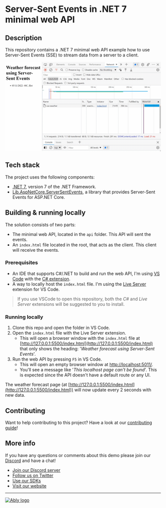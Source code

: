 # Server-Sent Events in .NET 7 minimal web API

## Description

This repository contains a .NET 7 minimal web API example how to use Server-Sent Events (SSE) to stream data from a server to a client.

![Server-Sent events shown in the browser](media/sse-browser-network_1920.gif)

## Tech stack

The project uses the following components:

- [.NET 7](https://dotnet.microsoft.com/download/dotnet/7.0), version 7 of the .NET Framework.
- [Lib.AspNetCore.ServerSentEvents](https://github.com/tpeczek/Lib.AspNetCore.ServerSentEvents), a library that provides Server-Sent Events for ASP.NET Core.

## Building & running locally

The solution consists of two parts:

- The minimal web API, located in the `api` folder. This API will sent the events.
- An `index.html` file located in the root, that acts as the client. This client will receive the events.

### Prerequisites

- An IDE that supports C#/.NET to build and run the web API, I'm using [VS Code](https://code.visualstudio.com/) with the [C# extension](https://marketplace.visualstudio.com/items?itemName=ms-dotnettools.csharp).
- A way to locally host the `index.html` file. I'm using the [Live Server](https://marketplace.visualstudio.com/items?itemName=ritwickdey.LiveServer) extension for VS Code.

> If you use VSCode to open this repository, both the *C#* and *Live Server* extensions will be suggested to you to install.

### Running locally

1. Clone this repo and open the folder in VS Code.
2. Open the `index.html` file with the Live Server extension.
   - This will open a browser window with the `index.html` file at [http://127.0.0.1:5500/index.html](http://127.0.0.1:5500/index.html) that only shows the heading: '*Weather forecast using Server-Sent Events*'.
3. Run the web API by pressing `F5` in VS Code.
   - This will open an empty browser window at [http://localhost:5011/](http://localhost:5011/).
   - You'll see a message like '*This localhost page can’t be found*'. This is expected since the API doesn't have a default route or any UI.

The weather forecast page (at [http://127.0.0.1:5500/index.html](http://127.0.0.1:5500/index.html)) will now update every 2 seconds with new data.

## Contributing

Want to help contributing to this project? Have a look at our [contributing guide](CONTRIBUTING.md)!

## More info

If you have any questions or comments about this demo please join our [Discord](https://go.ably.com/discord) and have a chat!

- [Join our Discord server](https://go.ably.com/discord)
- [Follow us on Twitter](https://twitter.com/ablyrealtime)
- [Use our SDKs](https://github.com/ably/)
- [Visit our website](https://ably.com)

---
[![Ably logo](https://static.ably.dev/badge-black.svg?sse-dotnet)](https://ably.com)
